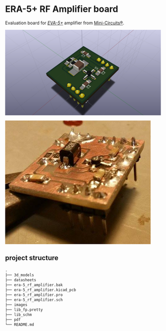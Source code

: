 # ERA-5+ RF Amplifier board

Evaluation board for *[EVA-5+](https://www.minicircuits.com/WebStore/dashboard.html?model=ERA-5%2B)*
amplifier from [Mini-Circuits®](http://www.minicircuits.com).

![CAD](images/era-5_rf_amplifier.png)

![soldered](images/era-5_rf_amplifier_soldered.png)


## project structure

```
.
├── 3d_models
├── datasheets
├── era-5_rf_amplifier.bak
├── era-5_rf_amplifier.kicad_pcb
├── era-5_rf_amplifier.pro
├── era-5_rf_amplifier.sch
├── images
├── lib_fp.pretty
├── lib_schm
├── pdf
└── README.md
```
